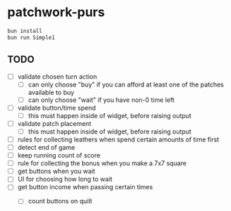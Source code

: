 # patchwork-purs

```sh
bun install
bun run Simple1
```

## TODO

- [ ] validate chosen turn action 
  - [ ] can only choose "buy" if you can afford at least one of the patches available to buy
  - [ ] can only choose "wait" if you have non-0 time left
- [ ] validate button/time spend
  - [ ] this must happen inside of widget, before raising output
- [ ] validate patch placement
  - [ ] this must happen inside of widget, before raising output
- [ ] rules for collecting leathers when spend certain amounts of time first
- [ ] detect end of game
- [ ] keep running count of score
- [ ] rule for collecting the bonus when you make a 7x7 square
- [ ] get buttons when you wait
- [ ] UI for choosing how long to wait
- [ ] get button income when passing certain times
  - [ ] count buttons on quilt

